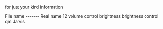 for just your kind information

File name ------- Real name
   12           volume control
brightness     brightness control
   qm              Jarvis            
